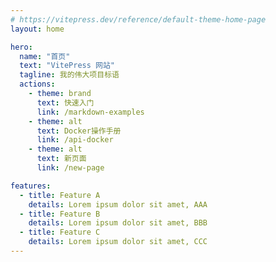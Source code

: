 ```yaml
---
# https://vitepress.dev/reference/default-theme-home-page
layout: home

hero:
  name: "首页"
  text: "VitePress 网站"
  tagline: 我的伟大项目标语
  actions:
    - theme: brand
      text: 快速入门
      link: /markdown-examples
    - theme: alt
      text: Docker操作手册
      link: /api-docker
    - theme: alt
      text: 新页面
      link: /new-page

features:
  - title: Feature A
    details: Lorem ipsum dolor sit amet, AAA
  - title: Feature B
    details: Lorem ipsum dolor sit amet, BBB
  - title: Feature C
    details: Lorem ipsum dolor sit amet, CCC
---
```

